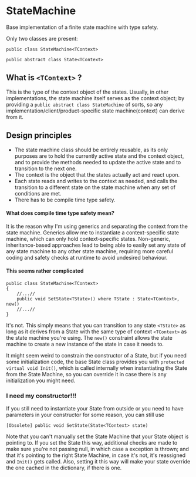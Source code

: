 # StateMachine
Base implementation of a finite state machine with type safety.

Only two classes are present:

`public class StateMachine<TContext>`

`public abstract class State<TContext>`



## What is `<TContext>` ?
This is the type of the context object of the states. Usually, in other implementations, the state machine itself serves as the context object; by providing a `public abstract class StateMachine` of sorts, so any implementation/client/product-specific state machine(context) can derive from it.



## Design principles
* The state machine class should be entirely reusable, as its only purposes are to hold the currently active state and the context object, and to provide the methods needed to update the active state and to transition to the next one.
* The context is the object that the states actually act and react upon. 
* Each state reads and writes to the context as needed, and calls the transition to a different state on the state machine when any set of conditions are met. 
* There has to be compile time type safety.



#### What does compile time type safety mean?
It is the reason why I'm using generics and separating the context from the state machine. Generics allow me to instantiate a context-specific state machine, which can only hold context-specific states. Non-generic, inheritance-based approaches lead to being able to easily set any state of any state machine to any other state machine, requiring more careful coding and safety checks at runtime to avoid undesired behaviour.



#### This seems rather complicated
```
public class StateMachine<TContext>
{
    //...//
    public void SetState<TState>() where TState : State<TContext>, new()
    //...//
}
```
It's not. This simply means that you can transition to any state `<TState>` as long as it derives from a State with the same type of context `<TContext>` as the state machine you're using. The `new()` constraint allows the state machine to create a new instance of the state in case it needs to. 

It might seem weird to constrain the constructor of a State, but if you need some initialization code, the base State class provides you with `protected virtual void Init()`, which is called internally when instantiating the State from the State Machine, so you can override it in case there is any initialization you might need. 



### I need my constructor!!! 
If you still need to instantiate your State from outside or you need to have parameters in your constructor for some reason, you can still use 

`[Obsolete] public void SetState(State<TContext> state)`

Note that you can't manually set the State Machine that your State object is pointing to. If you set the State this way, additional checks are made to make sure you're not passing null, in which case a exception is thrown; and that it's pointing to the right State Machine, in case it's not, it's reassigned and `Init()` gets called. Also, setting it this way will make your state override the one cached in the dictionary, if there is one.

